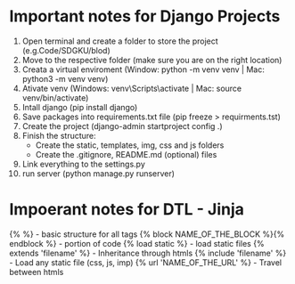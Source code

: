 # Important notes for Django Projects

1. Open terminal and create a folder to store the project (e.g.Code/SDGKU/blod)
2. Move to the respective folder (make sure you are on the right location)
3. Creata a virtual enviroment (Window: python -m venv venv | Mac: python3 -m venv venv)
4. Ativate venv (Windows: venv\Scripts\activate | Mac: source venv/bin/activate)
5. Intall django (pip install django)
6. Save packages into requirements.txt file (pip freeze > requirments.tst)
7. Create the project (django-admin startproject config .)
8. Finish the structure:
   - Create the static, templates, img, css and js folders
   - Create the .gitignore, README.md (optional) files
9. Link everything to the settings.py
10. run server (python manage.py runserver)


# Impoerant notes for DTL - Jinja
{% %} - basic structure for all tags
{% block NAME_OF_THE_BLOCK %}{% endblock %} - portion of code
{% load static %} - load static files
{% extends 'filename' %} - Inheritance through htmls
{% include 'filename' %} - Load any static file (css, js, imp)
{% url 'NAME_OF_THE_URL' %} - Travel between htmls